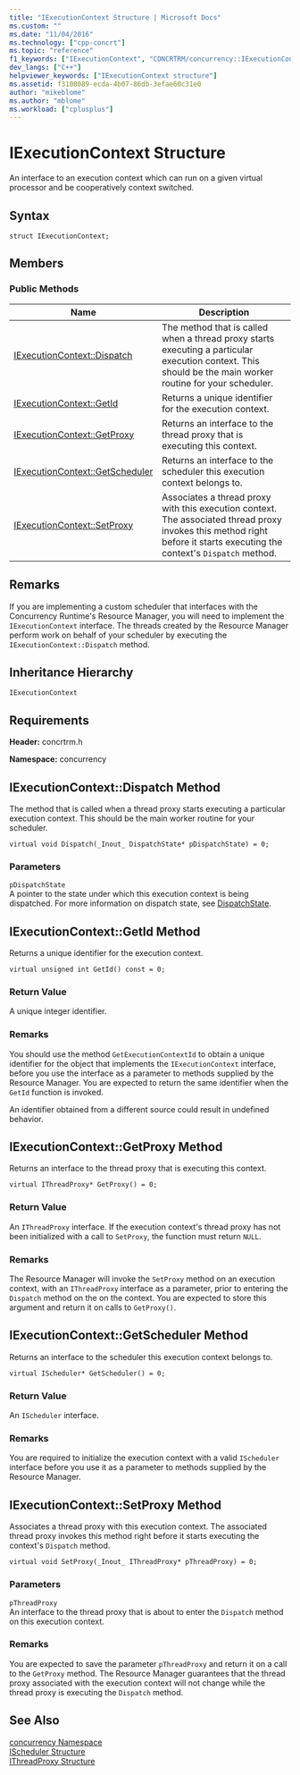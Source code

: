 ```yaml
---
title: "IExecutionContext Structure | Microsoft Docs"
ms.custom: ""
ms.date: "11/04/2016"
ms.technology: ["cpp-concrt"]
ms.topic: "reference"
f1_keywords: ["IExecutionContext", "CONCRTRM/concurrency::IExecutionContext", "CONCRTRM/concurrency::IExecutionContext::IExecutionContext::Dispatch", "CONCRTRM/concurrency::IExecutionContext::IExecutionContext::GetId", "CONCRTRM/concurrency::IExecutionContext::IExecutionContext::GetProxy", "CONCRTRM/concurrency::IExecutionContext::IExecutionContext::GetScheduler", "CONCRTRM/concurrency::IExecutionContext::IExecutionContext::SetProxy"]
dev_langs: ["C++"]
helpviewer_keywords: ["IExecutionContext structure"]
ms.assetid: f3108089-ecda-4b07-86db-3efae60c31e0
author: "mikeblome"
ms.author: "mblome"
ms.workload: ["cplusplus"]
---
```

# IExecutionContext Structure
An interface to an execution context which can run on a given virtual processor and be cooperatively context switched.  
  
## Syntax  
  
```
struct IExecutionContext;
```  
  
## Members  
  
### Public Methods  
  
|Name|Description|  
|----------|-----------------|  
|[IExecutionContext::Dispatch](#dispatch)|The method that is called when a thread proxy starts executing a particular execution context. This should be the main worker routine for your scheduler.|  
|[IExecutionContext::GetId](#getid)|Returns a unique identifier for the execution context.|  
|[IExecutionContext::GetProxy](#getproxy)|Returns an interface to the thread proxy that is executing this context.|  
|[IExecutionContext::GetScheduler](#getscheduler)|Returns an interface to the scheduler this execution context belongs to.|  
|[IExecutionContext::SetProxy](#setproxy)|Associates a thread proxy with this execution context. The associated thread proxy invokes this method right before it starts executing the context's `Dispatch` method.|  
  
## Remarks  
 If you are implementing a custom scheduler that interfaces with the Concurrency Runtime's Resource Manager, you will need to implement the `IExecutionContext` interface. The threads created by the Resource Manager perform work on behalf of your scheduler by executing the `IExecutionContext::Dispatch` method.  
  
## Inheritance Hierarchy  
 `IExecutionContext`  
  
## Requirements  
 **Header:** concrtrm.h  
  
 **Namespace:** concurrency  
  
##  <a name="dispatch"></a>  IExecutionContext::Dispatch Method  
 The method that is called when a thread proxy starts executing a particular execution context. This should be the main worker routine for your scheduler.  
  
```
virtual void Dispatch(_Inout_ DispatchState* pDispatchState) = 0;
```  
  
### Parameters  
 `pDispatchState`  
 A pointer to the state under which this execution context is being dispatched. For more information on dispatch state, see [DispatchState](dispatchstate-structure.md).  
  
##  <a name="getid"></a>  IExecutionContext::GetId Method  
 Returns a unique identifier for the execution context.  
  
```
virtual unsigned int GetId() const = 0;
```  
  
### Return Value  
 A unique integer identifier.  
  
### Remarks  
 You should use the method `GetExecutionContextId` to obtain a unique identifier for the object that implements the `IExecutionContext` interface, before you use the interface as a parameter to methods supplied by the Resource Manager. You are expected to return the same identifier when the `GetId` function is invoked.  
  
 An identifier obtained from a different source could result in undefined behavior.  
  
##  <a name="getproxy"></a>  IExecutionContext::GetProxy Method  
 Returns an interface to the thread proxy that is executing this context.  
  
```
virtual IThreadProxy* GetProxy() = 0;
```  
  
### Return Value  
 An `IThreadProxy` interface. If the execution context's thread proxy has not been initialized with a call to `SetProxy`, the function must return `NULL`.  
  
### Remarks  
 The Resource Manager will invoke the `SetProxy` method on an execution context, with an `IThreadProxy` interface as a parameter, prior to entering the `Dispatch` method on the on the context. You are expected to store this argument and return it on calls to `GetProxy()`.  
  
##  <a name="getscheduler"></a>  IExecutionContext::GetScheduler Method  
 Returns an interface to the scheduler this execution context belongs to.  
  
```
virtual IScheduler* GetScheduler() = 0;
```  
  
### Return Value  
 An `IScheduler` interface.  
  
### Remarks  
 You are required to initialize the execution context with a valid `IScheduler` interface before you use it as a parameter to methods supplied by the Resource Manager.  
  
##  <a name="setproxy"></a>  IExecutionContext::SetProxy Method  
 Associates a thread proxy with this execution context. The associated thread proxy invokes this method right before it starts executing the context's `Dispatch` method.  
  
```
virtual void SetProxy(_Inout_ IThreadProxy* pThreadProxy) = 0;
```  
  
### Parameters  
 `pThreadProxy`  
 An interface to the thread proxy that is about to enter the `Dispatch` method on this execution context.  
  
### Remarks  
 You are expected to save the parameter `pThreadProxy` and return it on a call to the `GetProxy` method. The Resource Manager guarantees that the thread proxy associated with the execution context will not change while the thread proxy is executing the `Dispatch` method.  
  
## See Also  
 [concurrency Namespace](concurrency-namespace.md)   
 [IScheduler Structure](ischeduler-structure.md)   
 [IThreadProxy Structure](ithreadproxy-structure.md)
